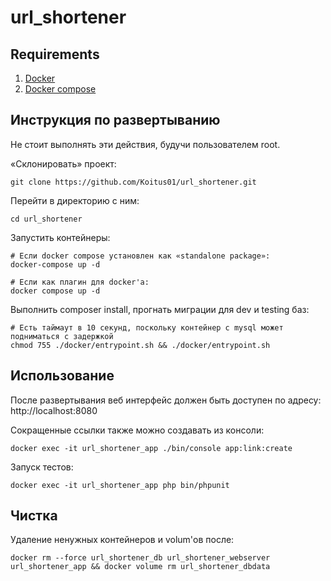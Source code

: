 # url_shortener

## Requirements
1. [Docker](https://docs.docker.com/get-docker/)
2. [Docker compose](https://docs.docker.com/compose/install/)

## Инструкция по развертыванию

Не стоит выполнять эти действия, будучи пользователем root.

«Склонировать» проект:

    git clone https://github.com/Koitus01/url_shortener.git

Перейти в директорию с ним:

    cd url_shortener

Запустить контейнеры: 

    # Если docker compose установлен как «standalone package»:
    docker-compose up -d

    # Если как плагин для docker'a:
    docker compose up -d

Выполнить composer install, прогнать миграции для dev и testing баз:

    # Есть таймаут в 10 секунд, поскольку контейнер с mysql может подниматься с задержкой
    chmod 755 ./docker/entrypoint.sh && ./docker/entrypoint.sh

## Использование

После развертывания веб интерфейс должен быть доступен по адресу: http://localhost:8080

Сокращенные ссылки также можно создавать из консоли:

    docker exec -it url_shortener_app ./bin/console app:link:create

Запуск тестов: 

    docker exec -it url_shortener_app php bin/phpunit



## Чистка
Удаление ненужных контейнеров и volum'ов после:

    docker rm --force url_shortener_db url_shortener_webserver url_shortener_app && docker volume rm url_shortener_dbdata 

